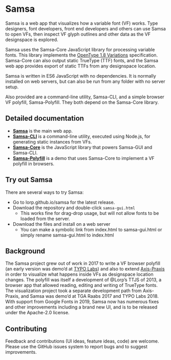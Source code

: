 # Samsa

Samsa is a web app that visualizes how a variable font (VF) works. Type designers, font developers, front end developers and others can use Samsa to open VFs, then inspect VF glyph outlines and other data as the VF designspace is explored.

Samsa uses the Samsa-Core JavaScript library for processing variable fonts. This library implements the [OpenType 1.8 Variations](https://docs.microsoft.com/en-us/typography/opentype/spec/otvaroverview) specification. Samsa-Core can also output static TrueType (TTF) fonts, and the Samsa web app provides export of static TTFs from any designspace location.

Samsa is written in ES6 JavaScript with no dependencies. It is normally installed on web servers, but can also be run from any folder with no server setup.

Also provided are a command-line utility, Samsa-CLI, and a simple browser VF polyfill, Samsa-Polyfill. They both depend on the Samsa-Core library.

## Detailed documentation

* [**Samsa**](docs/samsa-gui.md) is the main web app.
* [**Samsa-CLI**](docs/samsa-cli.md) is a command-line utility, executed using Node.js, for generating static instances from VFs.
* [**Samsa-Core**](docs/samsa-core.md) is the JavaScript library that powers Samsa-GUI and Samsa-CLI.
* [**Samsa-Polyfill**](docs/samsa-polyfill.md) is a demo that uses Samsa-Core to implement a VF polyfill in browsers.

## Try out Samsa

There are several ways to try Samsa:

* Go to lorp.github.io/samsa for the latest release.
* Download the repository and double-click `samsa-gui.html`
	* This works fine for drag-drop usage, but will not allow fonts to be loaded from the server.
* Download the files and install on a web server
	* You can make a symbolic link from index.html to samsa-gui.html or simply rename samsa-gui.html to index.html

## Background

The Samsa project grew out of work in 2017 to write a VF browser polyfill (an early version was demo’d at [TYPO Labs](https://www.youtube.com/watch?v=16QIZrRxafY&t=45m16s)) and also to extend [Axis-Praxis](https://www.axis-praxis.org) in order to visualize what happens inside VFs as designspace location changes. The polyfill was itself a development of @Lorp’s TTJS of 2013, a browser app that allowed reading, editing and writing of TrueType fonts. The visualization project took a separate development path from Axis-Praxis, and Samsa was demo’d at TGA Raabs 2017 and TYPO Labs 2018. With support from Google Fonts in 2019, Samsa now has numerous fixes and other improvements including a brand new UI, and is to be released under the Apache-2.0 license.

## Contributing

Feedback and contributions (UI ideas, feature ideas, code) are welcome. Please use the GitHub issues system to report bugs and to suggest improvements.